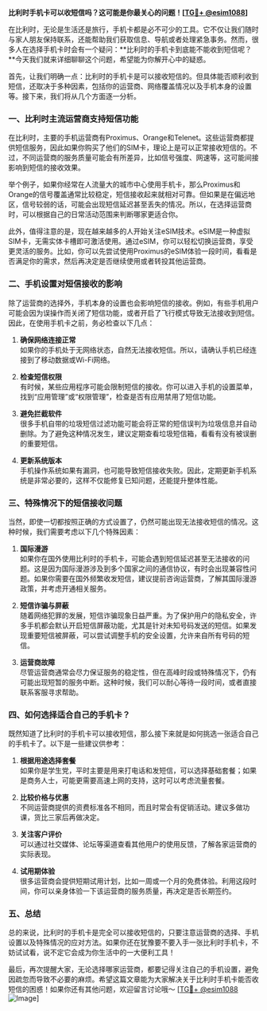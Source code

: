 **比利时手机卡可以收短信吗？这可能是你最关心的问题！[[TG💪+ @esim1088](https://t.me/s/esim1088)]**

在比利时，无论是生活还是旅行，手机卡都是必不可少的工具。它不仅让我们随时与家人朋友保持联系，还能帮助我们获取信息、导航或者处理紧急事务。然而，很多人在选择手机卡时会有一个疑问：**比利时的手机卡到底能不能收到短信呢？**今天我们就来详细聊聊这个问题，希望能为你解开心中的疑惑。

首先，让我们明确一点：比利时的手机卡是可以接收短信的。但具体能否顺利收到短信，还取决于多种因素，包括你的运营商、网络覆盖情况以及手机本身的设置等。接下来，我们将从几个方面逐一分析。

### **一、比利时主流运营商支持短信功能**

在比利时，主要的手机运营商有Proximus、Orange和Telenet。这些运营商都提供短信服务，因此如果你购买了他们的SIM卡，理论上是可以正常接收短信的。不过，不同运营商的服务质量可能会有所差异，比如信号强度、网速等，这可能间接影响到短信的接收效果。

举个例子，如果你经常在人流量大的城市中心使用手机卡，那么Proximus和Orange的信号覆盖通常比较稳定，短信接收起来就相对可靠。但如果是在偏远地区，信号较弱的话，可能会出现短信延迟甚至丢失的情况。所以，在选择运营商时，可以根据自己的日常活动范围来判断哪家更适合你。

此外，值得注意的是，现在越来越多的人开始关注eSIM技术。eSIM是一种虚拟SIM卡，无需实体卡槽即可激活使用。通过eSIM，你可以轻松切换运营商，享受更灵活的服务。比如，你可以先尝试使用Proximus的eSIM体验一段时间，看看是否满足你的需求，然后再决定是否继续使用或者转投其他运营商。

### **二、手机设置对短信接收的影响**

除了运营商的选择外，手机本身的设置也会影响短信的接收。例如，有些手机用户可能会因为误操作而关闭了短信功能，或者开启了飞行模式导致无法接收到短信。因此，在使用手机卡之前，务必检查以下几点：

1. **确保网络连接正常**  
   如果你的手机处于无网络状态，自然无法接收短信。所以，请确认手机已经连接到了移动数据或Wi-Fi网络。

2. **检查短信权限**  
   有时候，某些应用程序可能会限制短信的接收。你可以进入手机的设置菜单，找到“应用管理”或“权限管理”，检查是否有应用禁用了短信功能。

3. **避免拦截软件**  
   很多手机自带的垃圾短信过滤功能可能会将正常的短信误判为垃圾信息并自动删除。为了避免这种情况发生，建议定期查看垃圾短信箱，看看有没有被误删的重要短信。

4. **更新系统版本**  
   手机操作系统如果有漏洞，也可能导致短信接收失败。因此，定期更新手机系统是非常必要的，这样不仅能修复已知问题，还能提升整体性能。

### **三、特殊情况下的短信接收问题**

当然，即使一切都按照正确的方式设置了，仍然可能出现无法接收短信的情况。这种时候，我们需要考虑以下几个特殊因素：

1. **国际漫游**  
   如果你在国外使用比利时的手机卡，可能会遇到短信延迟甚至无法接收的问题。这是因为国际漫游涉及到多个国家之间的通信协议，有时会出现兼容性问题。如果你需要在国外频繁收发短信，建议提前咨询运营商，了解其国际漫游政策，并考虑开通相关服务。

2. **短信诈骗与屏蔽**  
   随着网络犯罪的发展，短信诈骗现象日益严重。为了保护用户的隐私安全，许多手机都会默认开启短信屏蔽功能，尤其是针对未知号码发送的短信。如果发现重要短信被屏蔽，可以尝试调整手机的安全设置，允许来自所有号码的短信。

3. **运营商故障**  
   尽管运营商通常会尽力保证服务的稳定性，但在高峰时段或特殊情况下，仍有可能出现短暂的服务中断。这种时候，我们可以耐心等待一段时间，或者直接联系客服寻求帮助。

### **四、如何选择适合自己的手机卡？**

既然知道了比利时的手机卡可以接收短信，那么接下来就是如何挑选一张适合自己的手机卡了。以下是一些建议供参考：

1. **根据用途选择套餐**  
   如果你是学生党，平时主要是用来打电话和发短信，可以选择基础套餐；如果是商务人士，可能更需要高速上网的支持，这时可以考虑流量套餐。

2. **比较价格与优惠**  
   不同运营商提供的资费标准各不相同，而且时常会有促销活动。建议多做功课，货比三家后再做决定。

3. **关注客户评价**  
   可以通过社交媒体、论坛等渠道查看其他用户的使用反馈，了解各家运营商的实际表现。

4. **试用期体验**  
   很多运营商会提供短期试用计划，比如一周或一个月的免费体验。利用这段时间，你可以亲身体验一下该运营商的服务质量，再决定是否长期签约。

### **五、总结**

总的来说，比利时的手机卡是完全可以接收短信的，只要注意运营商的选择、手机设置以及特殊情况的应对方法。如果你还在犹豫要不要入手一张比利时手机卡，不妨试试看，说不定它会成为你生活中的一大便利工具！

最后，再次提醒大家，无论选择哪家运营商，都要记得关注自己的手机设置，避免因疏忽而导致不必要的麻烦。希望这篇文章能为大家解决关于比利时手机卡能否收短信的困惑！如果你还有其他问题，欢迎留言讨论哦～ [[TG💪+ @esim1088](https://t.me/s/esim1088) ![Image](https://i.postimg.cc/4NQfJmqS/Snipaste-2025-05-13-00-14-12.png)]